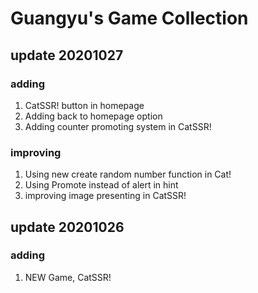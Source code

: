 # Guangyu's Game Collection

## update 20201027
### adding
1. CatSSR! button in homepage
2. Adding back to homepage option
3. Adding counter promoting system in CatSSR!
### improving
1. Using new create random number function in Cat!
2. Using Promote instead of alert in hint
3. improving image presenting  in CatSSR!

## update 20201026
### adding
1. NEW Game, CatSSR!